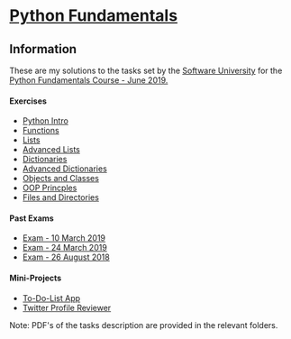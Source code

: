 # [Python Fundamentals](https://softuni.bg/opencourses/python-fundamentals-course)

## Information
These are my solutions to the tasks set by the [Software University](https://softuni.bg/trainings/courses) for the [Python Fundamentals Course - June 2019.](https://softuni.bg/trainings/2329/python-fundamentals-june%20-2019)

#### Exercises
* [Python Intro](./1.Python_Intro)
* [Functions](./2.Functions)
* [Lists](./3.1Lists)
* [Advanced Lists](./3.2Lists_Advanced)
* [Dictionaries](./4.1Dictionaries)
* [Advanced Dictionaries](./4.2Dictionaries_Advanced)
* [Objects and Classes](./5.Objects_and_Classes)
* [OOP Princples](./6.OOP_Princples)  
* [Files and Directories](./7.Files_and_Directories)


#### Past Exams
* [Exam - 10 March 2019](https://github.com/AlexDimitro0v/SoftUni/tree/master/Python/PythonFundamentals/Past%20Exams/PythonExam%20(10%20March%202019))
* [Exam - 24 March 2019](https://github.com/AlexDimitro0v/SoftUni/tree/master/Python/PythonFundamentals/Past%20Exams/PythonExam%20(24%20March%202019))
* [Exam - 26 August 2018](https://github.com/AlexDimitro0v/SoftUni/tree/master/Python/PythonFundamentals/Past%20Exams/PythonExam%20(26%20August%202018))

#### Mini-Projects
* [To-Do-List App](./Mini-Projects/To_Do_List_GUI)
* [Twitter Profile Reviewer](./Mini-Projects/Web_Scraping)


Note: PDF's of the tasks description are provided in the relevant folders.
